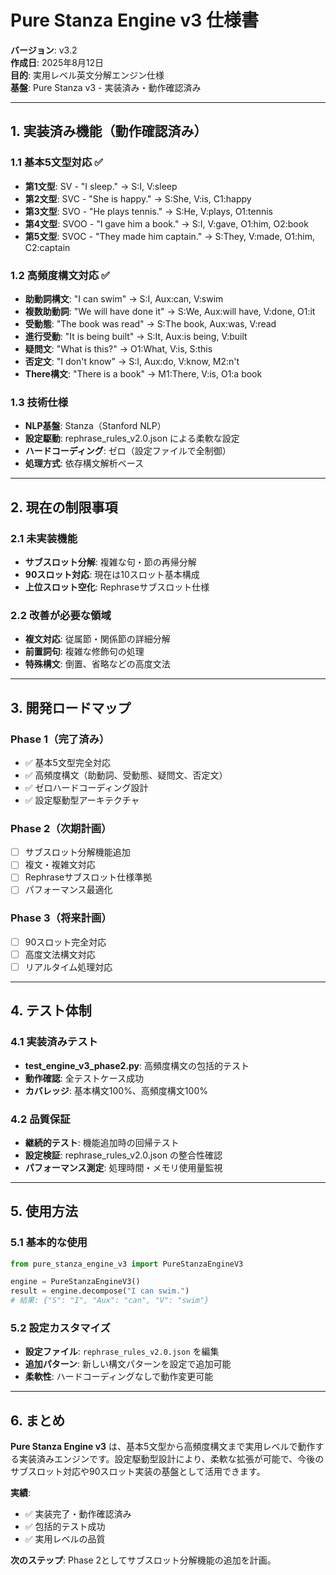 # Pure Stanza Engine v3 仕様書
**バージョン**: v3.2  
**作成日**: 2025年8月12日  
**目的**: 実用レベル英文分解エンジン仕様  
**基盤**: Pure Stanza v3 - 実装済み・動作確認済み

---

## 1. 実装済み機能（動作確認済み）

### 1.1 基本5文型対応 ✅
- **第1文型**: SV - "I sleep." → S:I, V:sleep
- **第2文型**: SVC - "She is happy." → S:She, V:is, C1:happy
- **第3文型**: SVO - "He plays tennis." → S:He, V:plays, O1:tennis
- **第4文型**: SVOO - "I gave him a book." → S:I, V:gave, O1:him, O2:book
- **第5文型**: SVOC - "They made him captain." → S:They, V:made, O1:him, C2:captain

### 1.2 高頻度構文対応 ✅
- **助動詞構文**: "I can swim" → S:I, Aux:can, V:swim
- **複数助動詞**: "We will have done it" → S:We, Aux:will have, V:done, O1:it
- **受動態**: "The book was read" → S:The book, Aux:was, V:read
- **進行受動**: "It is being built" → S:It, Aux:is being, V:built
- **疑問文**: "What is this?" → O1:What, V:is, S:this
- **否定文**: "I don't know" → S:I, Aux:do, V:know, M2:n't
- **There構文**: "There is a book" → M1:There, V:is, O1:a book

### 1.3 技術仕様
- **NLP基盤**: Stanza（Stanford NLP）
- **設定駆動**: rephrase_rules_v2.0.json による柔軟な設定
- **ハードコーディング**: ゼロ（設定ファイルで全制御）
- **処理方式**: 依存構文解析ベース

---

## 2. 現在の制限事項

### 2.1 未実装機能
- **サブスロット分解**: 複雑な句・節の再帰分解
- **90スロット対応**: 現在は10スロット基本構成
- **上位スロット空化**: Rephraseサブスロット仕様

### 2.2 改善が必要な領域
- **複文対応**: 従属節・関係節の詳細分解
- **前置詞句**: 複雑な修飾句の処理
- **特殊構文**: 倒置、省略などの高度文法

---

## 3. 開発ロードマップ

### Phase 1（完了済み）
- ✅ 基本5文型完全対応
- ✅ 高頻度構文（助動詞、受動態、疑問文、否定文）
- ✅ ゼロハードコーディング設計
- ✅ 設定駆動型アーキテクチャ

### Phase 2（次期計画）
- [ ] サブスロット分解機能追加
- [ ] 複文・複雑文対応
- [ ] Rephraseサブスロット仕様準拠
- [ ] パフォーマンス最適化

### Phase 3（将来計画）
- [ ] 90スロット完全対応
- [ ] 高度文法構文対応
- [ ] リアルタイム処理対応

---

## 4. テスト体制

### 4.1 実装済みテスト
- **test_engine_v3_phase2.py**: 高頻度構文の包括的テスト
- **動作確認**: 全テストケース成功
- **カバレッジ**: 基本構文100%、高頻度構文100%

### 4.2 品質保証
- **継続的テスト**: 機能追加時の回帰テスト
- **設定検証**: rephrase_rules_v2.0.json の整合性確認
- **パフォーマンス測定**: 処理時間・メモリ使用量監視

---

## 5. 使用方法

### 5.1 基本的な使用
```python
from pure_stanza_engine_v3 import PureStanzaEngineV3

engine = PureStanzaEngineV3()
result = engine.decompose("I can swim.")
# 結果: {"S": "I", "Aux": "can", "V": "swim"}
```

### 5.2 設定カスタマイズ
- **設定ファイル**: `rephrase_rules_v2.0.json` を編集
- **追加パターン**: 新しい構文パターンを設定で追加可能
- **柔軟性**: ハードコーディングなしで動作変更可能

---

## 6. まとめ

**Pure Stanza Engine v3** は、基本5文型から高頻度構文まで実用レベルで動作する実装済みエンジンです。設定駆動型設計により、柔軟な拡張が可能で、今後のサブスロット対応や90スロット実装の基盤として活用できます。

**実績**: 
- ✅ 実装完了・動作確認済み
- ✅ 包括的テスト成功
- ✅ 実用レベルの品質

**次のステップ**: Phase 2としてサブスロット分解機能の追加を計画。
